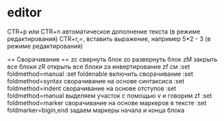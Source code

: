 editor
===========

CTR+p или CTR+n           автоматическое дополнение текста
                            (в режиме редактирования)
CTR+r,=,<expr>            вставить выражение, например 5*2 - 3
                            (в режиме редактирования)


== Сворачивание ==
zc                        свернуть блок
zo                        развернуть блок
zM                        закрыть все блоки
zR                        открыть все блоки
za                        инвертирование
zf                        см :set foldmethod=manual
:set foldenable           включить свoрачивание
:set foldmethod=syntax    сворачивание на основе синтаксиса
:set foldmethod=indent    сворачивание на основе отступов
:set foldmethod=manual    выделяем участок с помощью v и говорим zf
:set foldmethod=marker    сворачивание на основе маркеров в тексте
:set foldmarker=bigin,end задаем маркеры начала и конца блока


